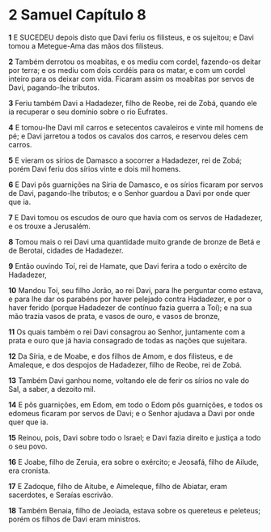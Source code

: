 # 2 Samuel Capítulo 8

**1** 	E SUCEDEU depois disto que Davi feriu os filisteus, e os sujeitou; e Davi tomou a Metegue-Ama das mãos dos filisteus.

**2** 	Também derrotou os moabitas, e os mediu com cordel, fazendo-os deitar por terra; e os mediu com dois cordéis para os matar, e com um cordel inteiro para os deixar com vida. Ficaram assim os moabitas por servos de Davi, pagando-lhe tributos.

**3** 	Feriu também Davi a Hadadezer, filho de Reobe, rei de Zobá, quando ele ia recuperar o seu domínio sobre o rio Eufrates.

**4** 	E tomou-lhe Davi mil carros e setecentos cavaleiros e vinte mil homens de pé; e Davi jarretou a todos os cavalos dos carros, e reservou deles cem carros.

**5** 	E vieram os sírios de Damasco a socorrer a Hadadezer, rei de Zobá; porém Davi feriu dos sírios vinte e dois mil homens.

**6** 	E Davi pôs guarnições na Síria de Damasco, e os sírios ficaram por servos de Davi, pagando-lhe tributos; e o Senhor guardou a Davi por onde quer que ia.

**7** 	E Davi tomou os escudos de ouro que havia com os servos de Hadadezer, e os trouxe a Jerusalém.

**8** 	Tomou mais o rei Davi uma quantidade muito grande de bronze de Betá e de Berotai, cidades de Hadadezer.

**9** 	Então ouvindo Toí, rei de Hamate, que Davi ferira a todo o exército de Hadadezer,

**10** 	Mandou Toí, seu filho Jorão, ao rei Davi, para lhe perguntar como estava, e para lhe dar os parabéns por haver pelejado contra Hadadezer, e por o haver ferido (porque Hadadezer de contínuo fazia guerra a Toí); e na sua mão trazia vasos de prata, e vasos de ouro, e vasos de bronze,

**11** 	Os quais também o rei Davi consagrou ao Senhor, juntamente com a prata e ouro que já havia consagrado de todas as nações que sujeitara.

**12** 	Da Síria, e de Moabe, e dos filhos de Amom, e dos filisteus, e de Amaleque, e dos despojos de Hadadezer, filho de Reobe, rei de Zobá.

**13** 	Também Davi ganhou nome, voltando ele de ferir os sírios no vale do Sal, a saber, a dezoito mil.

**14** 	E pôs guarnições, em Edom, em todo o Edom pôs guarnições, e todos os edomeus ficaram por servos de Davi; e o Senhor ajudava a Davi por onde quer que ia.

**15** 	Reinou, pois, Davi sobre todo o Israel; e Davi fazia direito e justiça a todo o seu povo.

**16** 	E Joabe, filho de Zeruia, era sobre o exército; e Jeosafá, filho de Ailude, era cronista.

**17** 	E Zadoque, filho de Aitube, e Aimeleque, filho de Abiatar, eram sacerdotes, e Seraías escrivão.

**18** 	Também Benaia, filho de Jeoiada, estava sobre os quereteus e peleteus; porém os filhos de Davi eram ministros.

